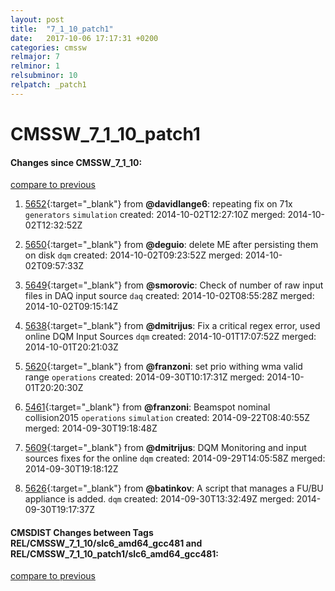 ```yaml
---
layout: post
title:  "7_1_10_patch1"
date:   2017-10-06 17:17:31 +0200
categories: cmssw
relmajor: 7
relminor: 1
relsubminor: 10
relpatch: _patch1
---
```


# CMSSW_7_1_10_patch1
#### Changes since CMSSW_7_1_10:

[compare to previous](https://github.com/cms-sw/cmssw/compare/CMSSW_7_1_10...CMSSW_7_1_10_patch1)



1. [5652](http://github.com/cms-sw/cmssw/pull/5652){:target="_blank"}  from **@davidlange6**: repeating fix on 71x `generators`  `simulation`  created: 2014-10-02T12:27:10Z merged: 2014-10-02T12:32:52Z

1. [5650](http://github.com/cms-sw/cmssw/pull/5650){:target="_blank"}  from **@deguio**: delete ME after persisting them on disk `dqm`  created: 2014-10-02T09:23:52Z merged: 2014-10-02T09:57:33Z

1. [5649](http://github.com/cms-sw/cmssw/pull/5649){:target="_blank"}  from **@smorovic**: Check of number of raw input files in DAQ input source `daq`  created: 2014-10-02T08:55:28Z merged: 2014-10-02T09:15:14Z

1. [5638](http://github.com/cms-sw/cmssw/pull/5638){:target="_blank"}  from **@dmitrijus**: Fix a critical regex error, used online DQM Input Sources `dqm`  created: 2014-10-01T17:07:52Z merged: 2014-10-01T20:21:03Z

1. [5620](http://github.com/cms-sw/cmssw/pull/5620){:target="_blank"}  from **@franzoni**: set prio withing wma valid range `operations`  created: 2014-09-30T10:17:31Z merged: 2014-10-01T20:20:30Z

1. [5461](http://github.com/cms-sw/cmssw/pull/5461){:target="_blank"}  from **@franzoni**: Beamspot nominal collision2015 `operations`  `simulation`  created: 2014-09-22T08:40:55Z merged: 2014-09-30T19:18:48Z

1. [5609](http://github.com/cms-sw/cmssw/pull/5609){:target="_blank"}  from **@dmitrijus**: DQM Monitoring and input sources fixes for the online `dqm`  created: 2014-09-29T14:05:58Z merged: 2014-09-30T19:18:12Z

1. [5626](http://github.com/cms-sw/cmssw/pull/5626){:target="_blank"}  from **@batinkov**: A script that manages a FU/BU appliance is added. `dqm`  created: 2014-09-30T13:32:49Z merged: 2014-09-30T19:17:37Z

#### CMSDIST Changes between Tags REL/CMSSW_7_1_10/slc6_amd64_gcc481 and REL/CMSSW_7_1_10_patch1/slc6_amd64_gcc481:

[compare to previous](https://github.com/cms-sw/cmsdist/compare/REL/CMSSW_7_1_10/slc6_amd64_gcc481...REL/CMSSW_7_1_10_patch1/slc6_amd64_gcc481)


